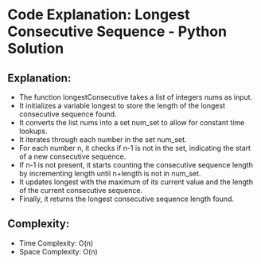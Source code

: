 # Code Explanation: Longest Consecutive Sequence - Python Solution

## Explanation:

- The function longestConsecutive takes a list of integers nums as input.
- It initializes a variable longest to store the length of the longest consecutive sequence found.
- It converts the list nums into a set num_set to allow for constant time lookups.
- It iterates through each number in the set num_set.
- For each number n, it checks if n-1 is not in the set, indicating the start of a new consecutive sequence.
- If n-1 is not present, it starts counting the consecutive sequence length by incrementing length until n+length is not in num_set.
- It updates longest with the maximum of its current value and the length of the current consecutive sequence.
- Finally, it returns the longest consecutive sequence length found.

## Complexity:
- Time Complexity: O(n)
- Space Complexity: O(n)